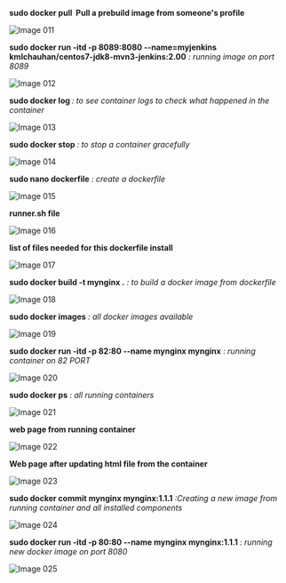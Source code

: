 **sudo docker pull <image name> Pull a prebuild image from someone's profile**

![Image 011](https://user-images.githubusercontent.com/37663573/73600174-a18c1580-451a-11ea-9f92-8c3da0d9e096.png)

**sudo docker run -itd -p 8089:8080 --name=myjenkins kmlchauhan/centos7-jdk8-mvn3-jenkins:2.00** *: running image on port 8089*

![Image 012](https://user-images.githubusercontent.com/37663573/73600179-aea90480-451a-11ea-9cf5-dd1da4c9e02a.png)

**sudo docker log <Container ID>** *: to see container logs to check what happened in the container*

![Image 013](https://user-images.githubusercontent.com/37663573/73600181-b8cb0300-451a-11ea-96c9-db5db629eab6.png)

**sudo docker stop <Container ID>** *: to stop a container gracefully*

![Image 014](https://user-images.githubusercontent.com/37663573/73600183-c1bbd480-451a-11ea-97c9-125126f4f102.png)

**sudo nano dockerfile** *: create a dockerfile*

![Image 015](https://user-images.githubusercontent.com/37663573/73600186-ce402d00-451a-11ea-9f62-4bf2029efa4d.png)

**runner.sh file**

![Image 016](https://user-images.githubusercontent.com/37663573/73600192-d6986800-451a-11ea-9450-08ac3740bba2.png)

**list of files needed for this dockerfile install**

![Image 017](https://user-images.githubusercontent.com/37663573/73600197-e021d000-451a-11ea-94f3-54b870e3d72f.png)

**sudo docker build -t mynginx .** *: to build a docker image from dockerfile*

![Image 018](https://user-images.githubusercontent.com/37663573/73600199-e748de00-451a-11ea-824a-2e2ae8941447.png)

**sudo docker images** *: all docker images available*

![Image 019](https://user-images.githubusercontent.com/37663573/73600202-ee6fec00-451a-11ea-8be3-2c1c5032b73d.png)

**sudo docker run -itd -p 82:80 --name mynginx mynginx** *: running container on 82 PORT*

![Image 020](https://user-images.githubusercontent.com/37663573/73600206-f4fe6380-451a-11ea-9952-9df64402e6f4.png)

**sudo docker ps** *: all running containers*

![Image 021](https://user-images.githubusercontent.com/37663573/73600212-fc257180-451a-11ea-9e67-f39d8ffc17b5.png)

**web page from running container**

![Image 022](https://user-images.githubusercontent.com/37663573/73600215-034c7f80-451b-11ea-9871-cf7bc5032b3c.png)

**Web page after updating html file from the container**

![Image 023](https://user-images.githubusercontent.com/37663573/73600217-08a9ca00-451b-11ea-9a99-6b6e752d6d97.png)

**sudo docker commit mynginx mynginx:1.1.1** *:Creating a new image from running container and all installed components*

![Image 024](https://user-images.githubusercontent.com/37663573/73600219-14958c00-451b-11ea-972a-93c2602a365b.png)

**sudo docker run -itd -p 80:80 --name mynginx mynginx:1.1.1** *: running new docker image on port 8080*

![Image 025](https://user-images.githubusercontent.com/37663573/73600224-1cedc700-451b-11ea-9477-cbe8eabcff50.png)
